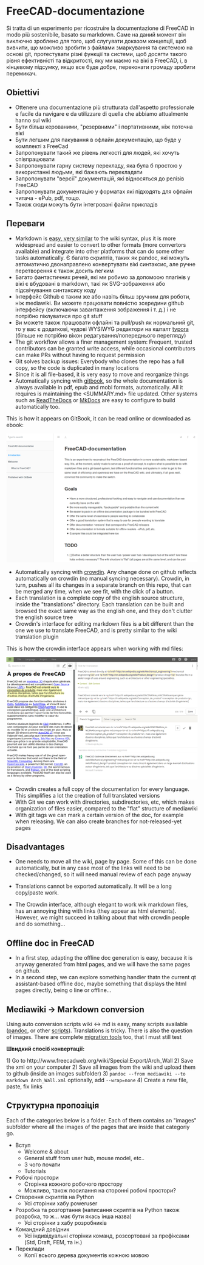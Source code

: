 # FreeCAD-documentazione

Si tratta di un esperimento per ricostruire la documentazione di FreeCAD in modo più sostenibile, basato su markdown. Саме на даний момент він виключно зроблено для того, щоб слугувати доказом концепції, щоб вивчити, що можливо зробити з файлами змаркування та системою на основі git, протестувати різні функції та системи, щоб досягти такого рівня ефективністі та відкритості, яку ми маємо на вікі в FreeCAD, і, в кінцевому підсумку, якщо все буде добре, переконати громаду зробити перемикач.

## Obiettivi

* Ottenere una documentazione più strutturata dall'aspetto professionale e facile da navigare e da utilizzare di quella che abbiamo attualmente hanno sul wiki
* Бути більш керованими, "резервними" і портативними, ніж поточна вікі
* Бути легшим для пакування в офлайн документацію, що буде у комплекті з FreeCad
* Запропонувати такий же рівень легкості для людей, які хочуть співпрацювати
* Запропонувати гарну систему перекладу, яка була б простою у використанні людьми, які бажають перекладати
* Запропонувати "версії" документацій, які відносяться до релізів FreeCAD
* Запропонувати документацію у форматах які підходять для офлайн читача - ePub, pdf, тощо.
* Також сюди можуть бути інтегровані файли прикладів

## Переваги

* Markdown is [easy, very similar](https://github.com/adam-p/markdown-here/wiki/Markdown-Cheatsheet) to the wiki syntax, plus it is more widespread and easier to convert to other formats (more convertors available) and integrate into other platforms that can do some other tasks automatically. Є багато скриптів, таких як pandoc, які можуть автоматично двонаправлено конвертувати вікі синтаксис, але ручне перетворення є також досить легким
* Багато фантастичних речей, які ми робимо за допомоою плагінів у вікі є вбудовані в markdown, такі як SVG-зображення або підсвічування синтаксису коду
* Інтерфейс Github є таким же або навіть більш зручним для роботи, ніж mediawiki. Ви можете працювати повністю зсередини github інтерфейсу (включаючи завантаження зображення і т. д.) і не потрібно піклуватися про git stuff
* Ви можете також працювати офлайні та pull/push як нормальний git, то у вас є додаткові, чудові WYSIWYG редактори на кшталт [typora](https://typora.io) (більше не потрібно вікон редагування/попереднього перегляду)
* The git workflow allows a finer management system: Frequent, trusted contributors can be granted write access, while occasional contributors can make PRs without having to request permission
* Git solves backup issues: Everybody who clones the repo has a full copy, so the code is duplicated in many locations
* Since it is all file-based, it is very easy to move and reorganize things
* Automatically syncing with [gitbook](https://legacy.gitbook.com/book/yorikvanhavre/freecad-documentation), so the whole documentation is always available in pdf, epub and mobi formats, automatically. All it requires is maintaining the <SUMMARY.md> file updated. Other systems such as [ReadTheDocs](https://readthedocs.org/projects/freecad-documentation/) or [MkDocs](http://www.mkdocs.org/) are easy to configure to build automatically too.

This is how it appears on GitBook, it can be read online or downloaded as ebook:

![](images/gitbook.png)

* Automatically syncing with [crowdin](https://crowdin.com/project/freecad-documentation). Any change done on github reflects automatically on crowdin (no manual syncing necessary). Crowdin, in turn, pushes all its changes in a separate branch on this repo, that can be merged any time, when we see fit, with the click of a button. 
* Each translation is a complete copy of the english source structure, inside the "translations" directory. Each translation can be built and browsed the exact same way as the english one, and they don't clutter the english source tree
* Crowdin's interface for editing markdown files is a bit different than the one we use to translate FreeCAD, and is pretty similar to the wiki translation plugin

This is how the crowdin interface appears when working with md files:

![](images/crowdin.png)

* Crowdin creates a full copy of the documentation for every language. This simplifies a lot the creation of full translated versions
* With Git we can work with directories, subdirectories, etc, which makes organization of files easier, compared to the "flat" structure of mediawiki
* With git tags we can mark a certain version of the doc, for example when releasing. We can also create branches for not-released-yet pages

## Disadvantages

* One needs to move all the wiki, page by page. Some of this can be done automatically, but in any case most of the links will need to be checked/changed, so it will need manual review of each page anyway
* Translations cannot be exported automatically. It will be a long copy/paste work.
* The Crowdin interface, although elegant to work wik markdown files, has an annoying thing with links (they appear as <a> html elements). However, we might succeed in talking about that with crowdin people and do something...</li> </ul> </li> </ul> 
    
    <h2>
      Offline doc in FreeCAD
    </h2>
    
    <ul>
      <li>
        In a first step, adapting the offline doc generation is easy, because it is anyway generated from html pages, and we will have the same pages on github.
      </li>
      <li>
        In a second step, we can explore something handier thatn the current qt assistant-based offline doc, maybe something that displays the html pages directly, being o line or offline...
      </li>
    </ul>
    
    <h2>
      Mediawiki -> Markdown conversion
    </h2>
    
    <p>
      Using auto conversion scripts wiki <-> md is easy, many scripts available (<a href="http://pandoc.org/">pandoc</a>, or other <a href="https://github.com/Gozala/markdown-wiki">scripts</a>). Translations is tricky. There is also the question of images. There are complete <a href="https://github.com/philipashlock/mediawiki-to-markdown">migration tools</a> too, that I must still test
    </p>
    
    <p>
      <strong>Швидкий спосіб конвертації:</strong>
    </p>
    
    <p>
      1) Go to http://www.freecadweb.org/wiki/Special:Export/Arch_Wall 2) Save the xml on your computer 2) Save all images from the wiki and upload them to github (inside an images subfolder) 3) <code>pandoc --from mediawiki --to markdown Arch_Wall.xml</code> optionally, add <code>--wrap=none</code> 4) Create a new file, paste, fix links
    </p>
    
    <h2>
      Структурна пропозіція
    </h2>
    
    <p>
      Each of the categories below is a folder. Each of them contains an "images" subfolder where all the images of the pages that are inside that categoriy go.
    </p>
    
    <ul>
      <li>
        Вступ <ul>
          <li>
            Welcome & about
          </li>
          <li>
            General stuff from user hub, mouse model, etc..
          </li>
          <li>
            З чого почати
          </li>
          <li>
            Tutorials
          </li>
        </ul>
      </li>
      <li>
        Робочі простори <ul>
          <li>
            Сторінка кожного робочого простору
          </li>
          <li>
            Можливо, також посилання на сторонні робочі простори?
          </li>
        </ul>
      </li>
      <li>
        Cтворення скриптів на Python <ul>
          <li>
            Усі сторінки хабу poweruser
          </li>
        </ul>
      </li>
      <li>
        Розробка та розгортання (написання скриптів на Python також розробка, то ж... має бути якась інша назва) <ul>
          <li>
            Усі сторінки з хабу розробників
          </li>
        </ul>
      </li>
      <li>
        Командний довідник <ul>
          <li>
            Усі індивідуальні сторінки команд, розсортовані за префіксами (Std, Draft, FEM, та ін.)
          </li>
        </ul>
      </li>
      <li>
        Переклади <ul>
          <li>
            Копії всього дерева документів кожною мовою
          </li>
        </ul>
      </li>
    </ul>